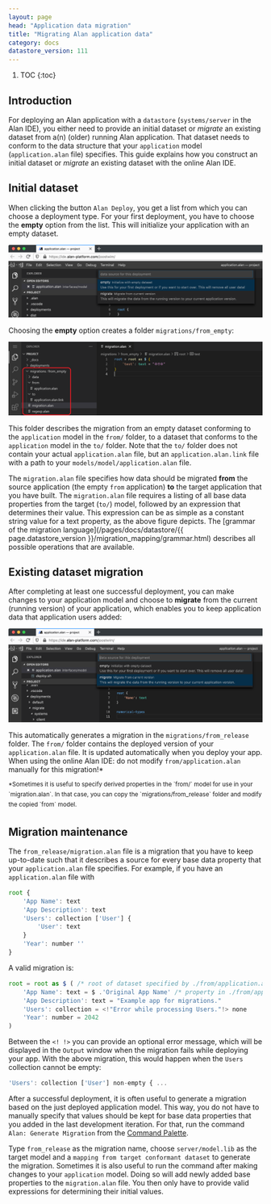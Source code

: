 ```yaml
---
layout: page
head: "Application data migration"
title: "Migrating Alan application data"
category: docs
datastore_version: 111
---
```


1. TOC
{:toc}

## Introduction

For deploying an Alan application with a `datastore` (`systems/server` in the Alan IDE), you either need to provide an initial dataset or *migrate* an existing dataset from a(n) (older) running Alan application.
That dataset needs to conform to the data structure that your `application` model (`application.alan` file) specifies.
This guide explains how you construct an initial dataset or *migrate* an existing dataset with the online Alan IDE.

## Initial dataset
When clicking the button `Alan Deploy`, you get a list from which you can choose a deployment type.
For your first deployment, you have to choose the **empty** option from the list.
This will initialize your application with an empty dataset.

![](images/deploy1.png)

Choosing the **empty** option creates a folder `migrations/from_empty`:

![](images/empty.png)

This folder describes the migration from an empty dataset conforming to the `application` model in the `from/` folder, to a dataset that conforms to the `application` model in the `to/` folder. Note that the `to/` folder does not contain your actual `application.alan` file, but an `application.alan.link` file with a path to your `models/model/application.alan` file.

The `migration.alan` file specifies how data should be migrated **from** the source application (the empty `from` application) **to** the target application that you have built. The `migration.alan` file requires a listing of all base data properties from the target (`to/`) model, followed by an expression that determines their value. This expression can be as simple as a constant string value for a text property, as the above figure depicts. The [grammar of the migration language](/pages/docs/datastore/{{ page.datastore_version }}/migration_mapping/grammar.html) describes all possible operations that are available.

## Existing dataset migration

After completing at least one successful deployment, you can make changes to your application model and choose to **migrate** from the current (running version) of your application, which enables you to keep application data that application users added:

![](images/deploy2.png)

This automatically generates a migration in the `migrations/from_release` folder. The `from/` folder contains the deployed version of your `application.alan` file. It is updated automatically when you deploy your app. When using the online Alan IDE: do not modify `from/application.alan` manually for this migration!*

<sup>
*Sometimes it is useful to specify derived properties in the `from/` model for use in your `migration.alan`. In that case, you can copy the `migrations/from_release` folder and modify the copied `from` model.
</sup>


## Migration maintenance
The `from_release/migration.alan` file is a migration that you have to keep up-to-date such that it describes a source for every base data property that your `application.alan` file specifies. For example, if you have an `application.alan` file with

```js
root {
	'App Name': text
	'App Description': text
	'Users': collection ['User'] {
		'User': text
	}
	'Year': number ''
}
```

A valid migration is:
```js
root = root as $ ( /* root of dataset specified by ./from/application.alan */
	'App Name': text = $ .'Original App Name' /* property in ./from/application.alan' */
	'App Description': text = "Example app for migrations."
	'Users': collection = <!"Error while processing Users."!> none
	'Year': number = 2042
)
```

Between the `<! !>` you can provide an optional error message, which will be displayed in the `Output` window when the migration fails while deploying your app. With the above migration, this would happen when the `Users` collection cannot be empty:
```js
'Users': collection ['User'] non-empty { ...
```

After a successful deployment, it is often useful to generate a migration based on the just deployed application model. This way, you do not have to manually specify that values should be kept for base data properties that you added in the last development iteration. For that, run the command `Alan: Generate Migration` from the [Command Palette](https://code.visualstudio.com/docs/getstarted/userinterface#_command-palette).
 <!-- or use the `alan` script from the [Terminal](https://code.visualstudio.com/docs/terminal/basics) -->

Type `from_release` as the migration name, choose `server/model.lib` as the target model and a `mapping from target conformant dataset` to generate the migration. Sometimes it is also useful to run the command after making changes to your `application` model. Doing so will add newly added base properties to the `migration.alan` file. You then only have to provide valid expressions for determining their initial values.
